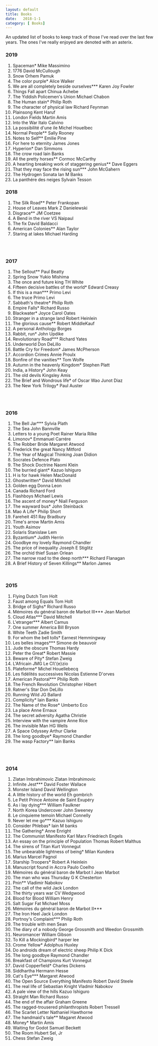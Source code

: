 ```yaml
---
layout: default
title: Books
date:   2018-1-1 
category: [ Books]
---
```



    
<p>
    An updated list of books to keep track of those I've read over the last few years. The ones I've really enjoyed are denoted with an asterix. 
</p>


<h3> 2019</h3>
<ol>
<li> Spaceman*  Mike Massimino </li>
<li> 1776  David McCullough </li>
<li> Snow  Orhem Pamuk </li>    
<li> The color purple* Alice Walker </li>    
<li> We are all completely beside ourselves*** Karen Joy Fowler </li>        
<li> Things Fall apart Chinua Achebe </li>        
<li> The Yiddish Policemen's Union Michael Chabon </li>            
<li> The Human stain* Philip Roth </li>            
<li> The character of physical law Richard Feynman</li>
<li> Plainsong Kent Haruf</li>
<li> London Fields Martin Amis</li>
<li> Into the War Italo Calvino</li>    
<li> La possibilité d'une ile Michel Houelbec</li>    
<li> Normal People** Sally Rooney</li>    
<li> Notes to Self** Emilie Pine</li>    
<li> For here to eternity James Jones</li>        
<li> Hyperion* Dan Simmons</li>            
<li> The crow road Iain Banks</li>                
<li> All the pretty horses** Cormoc McCarthy</li>   
<li> A hearting breaking work of staggering genius** Dave Eggers</li>    
<li> That they may face the rising sun*** John McGahern</li>        
<li> The Hydrogen Sonata Ian M Banks</li>            
<li> La panthére des neiges Sylvain Tesson</li>    
</ol>


<h3> 2018</h3>

<ol>   
<li> The Silk Road**  Peter Frankopan </li>
<li> House of Leaves  Mark Z Danielewski </li>
<li> Disgrace**  JM Coetzee </li>
<li> A Bend in the river  VS Naipaul </li>
<li> The fix  David Baldacci </li>
<li> American Colonies**   Alan Taylor </li>
<li> Staring at lakes   Michael Harding </li>
</ol>   


<br>
<br>



<h3> 2017</h3>

<ol>
<li> The Sellout**  Paul Beatty </li>
<li> Spring Snow  Yukio Mishima </li>
<li> The once and future king  TH White </li>
<li> Fifteen decisive battles of the world*  Edward Creasy </li>
<li> If this is a man***  Primo Levi </li>
<li> The truce  Primo Levi </li>
<li> Sabbath's theatre*  Philip Roth </li>
<li> Empire Falls*  Richard Russo </li>
<li> Blackwater*  Joyce Carol Oates </li>
<li> Stranger in a strange land  Robert Heinlein </li>
<li> The glorious cause**  Robert MiddleKauf </li>
<li> A personal Anthology  Borges </li>
<li> Rabbit, run*  John Updike </li>
<li> Revolutionary Road***  Richard Yates </li>
<li> Underworld  Don DeLillo </li>
<li> Battle Cry for Freedom*  James McPherson </li>
<li> Accordion Crimes  Annie Proulx </li>
<li> Bonfire of the vanities**  Tom Wolfe </li>
<li> Autumn in the heavenly Kingdom*  Stephen Platt </li>
<li> India, a History*  John Keay </li>
<li> The old devils  Kingsley Amis </li>
<li> The Brief and Wondrous life* of Oscar Wao  Junot Diaz </li>
<li> The New York Trilogy*  Paul Auster </li>
</ol>

<br>
<br>

<h3> 2016</h3>

<ol>
<li> The Bell Jar***  Sylvia Plath </li>
<li> The Sea  John Bannville </li>
<li> Letters to a young Poet  Rainer Maria Rilke </li>
<li> Limonov*  Emmanuel Carrére </li>
<li> The Robber Bride  Margaret Atwood </li>
<li> Frederick the great  Nancy Mitford </li>
<li> The Year of Magical Thinking  Joan Didion </li>
<li> Socrates Defence  Plato </li>
<li> The Shock Doctrine  Naomi Klein </li>
<li> The burried giant*  Kazuo Ishiguro </li>
<li> H is for hawk  Helen MacDonald </li>
<li> Ghostwritten*  David Mitchell </li>
<li> Golden egg  Donna Leon </li>
<li> Canada  Richard Ford </li>
<li> Flashboys  Michael Lewis </li>
<li> The ascent of money*  Niall Ferguson </li>
<li> The wayward bus*  John Steinback </li>
<li>  Mao A Life*  Philip Short </li>
<li>  Fareheit 451  Ray Bradbury </li>
<li>  Time's arrow  Martin Amis </li>
<li>  Youth  Asimov </li>
<li>  Solaris  Stanislaw Lem </li>
<li>  Byzantium*  Judith Herrin </li>
<li>  Goodbye my lovely  Raymond Chandler </li>
<li>  The price of inequality  Joseph E Stiglitz </li>
<li>  The orchid thief  Susan Orlean </li>
<li>  The narrow road to the deep north***  Richard Flanagan </li>
<li>  A Brief History of Seven Killings**  Marlon James </li>
</ol>

<br>

<h3> 2015</h3>
<ol>
<li> Flying Dutch	     Tom Holt </li>
<li> Faust among Equals	     Tom Holt </li>
<li> Bridge of Sighs*	        Richard Russo </li>
<li> Mémoires du général baron de Marbot III***	     Jean Marbot </li>
<li> Cloud Atlas***	       David Mitchell</li>
<li> L'etranger***	      Albert Camus</li>
<li> One summer America 	      Bill Bryson</li>
<li> White Teeth	      Zadie Smith</li>
<li> For whom the bell tolls*      Earnest Hemmingway</li>
<li>  Les belles images***    Simone de beauvoir</li>
<li>  Jude the obscure    Thomas Hardy</li>
<li>  Peter the Great*    Robert Massie</li>
<li>  Beware of Pity*    Stefan Zweig</li>
<li>  L'Africain    JMG Le Cl\'{e}zio</li>
<li>  Plateforme*    Michel Houellebecq</li>
<li>  Les fidélités successives    Nicolas Estienne D'orves</li>
<li>  American Pastoral***    Philip Roth</li>
<li>  The French Revolution    Christopher Hibert</li>
<li>  Ratner's Star    Don DeLillo</li>
<li>  Running Wild    JG Ballard</li>
<li>  Complicity*    Iain Banks</li>
<li>  The Name of the Rose*    Umberto Eco</li>
<li>  La place    Anne Ernaux</li>
<li>  The secret adversity    Agatha Christie</li>
<li>  Interview with the vampire    Anne Rice</li>
<li>  The invisible Man    HG Wells</li>
<li>  A Space Odyssey    Arthur Clarke</li>
<li>  The long goodbye*    Raymond Chandler</li>
<li>  The wasp Factory**    Iain Banks</li>
</ol>


<br>
<br>


<h3> 2014</h3>
<ol>
<li>  Zlatan Imbrahimovic	    Zlatan Imbrahimovic     </li>
<li>  Infinite Jest***	    David Foster Wallace     </li>
<li>  Monster Island	   David Wellington     </li>
<li>  A little history of the world	  Eh gombrich     </li>
<li>  Le Petit Prince	  Antoine de Saint Exupéry     </li>
<li>  As i lay dying***	   William Faulkner     </li>
<li>  North Korea Undercover	   John Sweeney     </li> 
<li>  Le cinquieme temoin	   Michael Connelly     </li>
<li>  Never let me go***  	Kazuo Ishiguro     </li>
<li>  Consider Phlebas*	   Iain M banks     </li>
<li>  The Gathering*	  Anne Enright     </li>
<li>  The Communist Manifesto	  Karl Marx Friedriech Engels      </li>
<li>  An essay on the principle of Population  Thomas Robert Malthus     </li>
<li>  The sirens of Titan	  Kurt Vonnegut     </li>
<li>  The unbearable lightness of being*   Milan Kundera     </li>
<li>  Marius	    Marcel Pagnol     </li>
<li>  Starship Troopers*	    Robert A Heinlein     </li>
<li>  Manuscript found in Accra	    Paulo Coelho      </li>
<li>  Mémoires du général baron de Marbot I	 Jean Marbot     </li>
<li>  The man who was Thursday	  G K Chesterton     </li>
<li>  Pnin**	  Vladimir Nabokov     </li>
<li>  The call of the wild	  Jack London     </li>
<li>  The thirty years war	 CV Wedgwood     </li>
<li>  Blood for Blood	  William Henry     </li>
<li>  Salt Sugar Fat	 Michael Moss     </li>
<li>  Mémoires du général baron de Marbot II***	     </li>
<li>  The Iron Heel	  Jack London     </li>
<li>  Portnoy's Complaint***	  Philip Roth     </li>
<li>  The trouble with men	  Sean     </li>
<li>  The diary of a nobody	  George Grossmith and Weedon Grossmith     </li>
<li>  Neuromancer	  William Gibson     </li>
<li>  To Kill a Mockingbird*	  harper lee     </li>
<li>  Crome Yellow*	  Adolphus Huxley     </li>
<li>  Do androids dream of electric sheep	  Philip K Dick     </li>
<li>  The long goodbye	   Raymond Chandler     </li>
<li>  Breakfast of Champions	  Kurt Vonnegut     </li>
<li>  David Copperfield*	  Charles Dickens     </li>
<li>  Siddhartha	  Hermann Hesse     </li>
<li>  Cat's Eye***	  Margaret Atwood     </li>
<li>  The Open Source Everything Manifesto	 Robert David Steele     </li>
<li>  The real life of Sebastian Knight	  Vladmir Nabokov     </li>
<li>  A pale view of the hills	  Kazuo Ishiguro     </li>
<li>  Straight Man	  Richard Russo     </li>
<li>  The end of the affair	  Graham Greene      </li>
<li>  The ragged-trousered philanthropists	  Robert Tressell     </li>
<li>  The Scarlet Letter	   Nathaniel Hawthorne     </li>
<li>  The handmaid's tale**	   Magaret Atwood     </li>
<li>  Money*	   Martin Amis    </li>
<li>  Waiting for Godot	   Samuel Beckett    </li>
<li>  The Room	    Hubert Sel, Jr    </li>
<li>  Chess	   Stefan Zweig  </li>
</ol>

